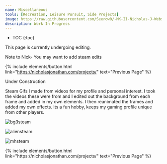 ```yaml
---
name: Miscellaneous
tools: [Recreation, Leisure Pursuit, Side Projects]
image: https://raw.githubusercontent.com/Seerow0/-MK-II-Nicholas-J-Website-/main/gifs/1644511218136.gif
description: Work In Progress
---
```


* TOC
{:toc}

This page is currently undergoing editing.

Note to Nick- You may want to add steam edits

{% include elements/button.html link="https://nicholasjonathan.com/projects/" text="Previous Page" %}

Under Construction

Steam Gifs I made from videos for my profile and personal interest. I took the videos these were from and I edited out the background from each frame and added in my own elements. I then reanimated the frames and added my own effects. Its a fun hobby, keeps my gaming profile unique from other players.

![bg3steam](https://github.com/Seerow0/-MK-II-Nicholas-J-Website-/assets/92154813/c9141510-8447-49b4-9b8c-f76d30cccbdc)

![aliensteam](https://github.com/Seerow0/-MK-II-Nicholas-J-Website-/assets/92154813/69cbf91a-b3ab-4f27-919a-e9008d61dbbd)

![mhsteam](https://github.com/Seerow0/-MK-II-Nicholas-J-Website-/assets/92154813/2f71aeca-2f05-44a2-a217-ecba76632866)

<p class="text-center">
{% include elements/button.html link="https://nicholasjonathan.com/projects/" text="Previous Page" %}
</p>

